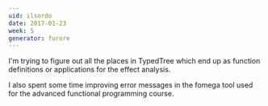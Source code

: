 ```yaml
---
uid: ilsordo
date: 2017-01-23
week: 5
generator: furore
---
```


I'm trying to figure out all the places in TypedTree which end up as function definitions or applications for the effect analysis.

I also spent some time improving error messages in the fomega tool used for the advanced functional programming course.

